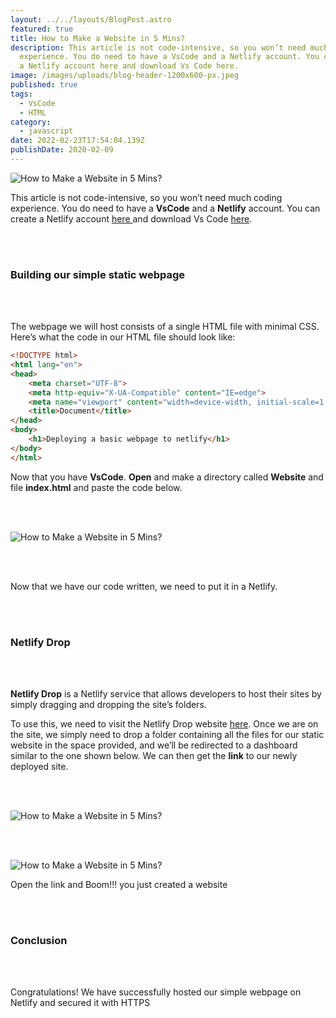 ```yaml
---
layout: ../../layouts/BlogPost.astro
featured: true
title: How to Make a Website in 5 Mins?
description: This article is not code-intensive, so you won’t need much coding
  experience. You do need to have a VsCode and a Netlify account. You can create
  a Netlify account here and download Vs Code here.
image: /images/uploads/blog-header-1200x600-px.jpeg
published: true
tags:
  - VsCode
  - HTML
category:
  - javascript
date: 2022-02-23T17:54:04.139Z
publishDate: 2020-02-09
---
```

![How to Make a Website in 5 Mins?](/images/uploads/blog-header-1200x600-px.jpeg)



This article is not code-intensive, so you won’t need much coding experience. You do need to have a **VsCode** and a **Netlify** account. You can create a Netlify account [here ](https://app.netlify.com/)and download Vs Code [here](https://code.visualstudio.com/).

<br/><br/>

### **Building our simple static webpage**

<br/><br/>

The webpage we will host consists of a single HTML file with minimal CSS. Here’s what the code in our HTML file should look like:

```html
<!DOCTYPE html>
<html lang="en">
<head>
    <meta charset="UTF-8">
    <meta http-equiv="X-UA-Compatible" content="IE=edge">
    <meta name="viewport" content="width=device-width, initial-scale=1.0">
    <title>Document</title>
</head>
<body>
    <h1>Deploying a basic webpage to netlify</h1> 
</body>
</html>
```

Now that you have **VsCode**. **Open** and make a directory called **Website** and file **index.html** and paste the code below.

<br/><br/>

![How to Make a Website in 5 Mins?](/images/uploads/vscode.jpg)



<br/><br/>

Now that we have our code written, we need to put it in a Netlify.



<br/><br/>

### **Netlify Drop**

<br/><br/>

**Netlify Drop** is a Netlify service that allows developers to host their sites by simply dragging and dropping the site’s folders.

To use this, we need to visit the Netlify Drop website [here](https://app.netlify.com/drop). Once we are on the site, we simply need to drop a folder containing all the files for our static website in the space provided, and we’ll be redirected to a dashboard similar to the one shown below. We can then get the **link** to our newly deployed site.

<br/><br/>

![How to Make a Website in 5 Mins?](/images/uploads/drop.jpg)

<br/><br/>

![How to Make a Website in 5 Mins?](/images/uploads/dashboard.jpg)

 Open the link and Boom!!! you just created a website

<br/><br/>



### **Conclusion**

<br/><br/>

Congratulations! We have successfully hosted our simple webpage on Netlify and secured it with HTTPS